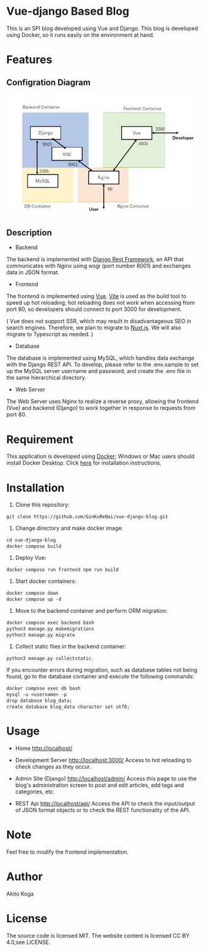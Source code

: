 # Vue-django Based Blog

This is an SPI blog developed using Vue and Django. This blog is developed using Docker, so it runs easily on the environment at hand.

# Features

   ## Configration Diagram

  ![ConfigrationDiagram](configration_diagram.png)

  ## Description

   - Backend

  The backend is implemented with [Django Rest Framework](https://github.com/encode/django-rest-framework), an API that communicates with Nginx using wsgi (port number 8001) and exchanges data in JSON format.

   - Frontend

  The frontend is implemented using [Vue](https://github.com/vuejs/vue). [Vite](https://github.com/vitejs/vite) is used as the build tool to speed up hot reloading; hot reloading does not work when accessing from port 80, so developers should connect to port 3000 for development.

  ( Vue does not support SSR, which may result in disadvantageous SEO in search engines. Therefore, we plan to migrate to [Nuxt.js](https://github.com/nuxt/nuxt.js). We will also migrate to Typescript as needed. )

   - Database
   
  The database is implemented using MySQL, which handles data exchange with the Django REST API. To develop, please refer to the .env.sample to set up the MySQL server username and password, and create the .env file in the same hierarchical directory.

   - Web Server
   
   The Web Server uses Nginx to realize a reverse proxy, allowing the frontend (Vue) and backend (Django) to work together in response to requests from port 80.

# Requirement

This application is developed using [Docker](https://www.docker.com/); Windows or Mac users should install Docker Desktop. Click [here](https://docs.docker.com/engine/install/) for installation instructions.

# Installation

1. Clone this repository:
```
git clone https://github.com/GinKuReNai/vue-django-blog.git
```

1. Change directory and make docker image:
```
cd vue-django-blog
docker compose build
```

1. Deploy Vue:
```
docker compose run frontend npm run build
```

1. Start docker containers:
```
docker compose down
docker compose up -d
```

1. Move to the backend container and perform ORM migration:
```
docker compose exec backend bash
python3 manage.py makemigrations
python3 manage.py migrate
```

1. Collect static files in the backend container:
```
python3 manage.py collectstatic.
```

If you encounter errors during migration, such as database tables not being found, go to the database container and execute the following commands:
```
docker compose exec db bash
mysql -u <username> -p
drop database blog_data;
create database blog_data character set utf8;
```

# Usage

- Home
[http://localhost/](http://localhost/)
- Development Server
[http://localhost:3000/](http://localhost:3000/)
Access to hot reloading to check changes as they occur.

- Admin Site (Django)
[http://localhost/admin/](http://localhost/admin/)
Access this page to use the blog's administration screen to post and edit articles, add tags and categories, etc.

- REST Api
[http://localhost/api/](http://localhost/api/)
Access the API to check the input/output of JSON format objects or to check the REST functionality of the API.

# Note

Feel free to modify the frontend implementation.

# Author

Akito Koga

# License

The source code is licensed MIT. The website content is licensed CC BY 4.0,see LICENSE.
